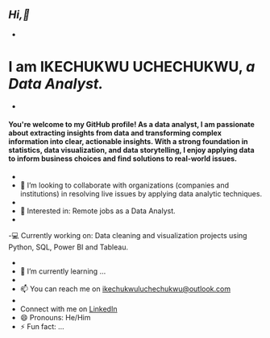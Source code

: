 ## *Hi,👋*
-
# I am IKECHUKWU UCHECHUKWU, **_a Data Analyst._**
-
#### You're welcome to my GitHub profile! As a data analyst, I am passionate about extracting insights from data and transforming complex information into clear, actionable insights. With a strong foundation in statistics, data visualization, and data storytelling, I enjoy applying data to inform business choices and find solutions to real-world issues.
-
- 💞️ I’m looking to collaborate with organizations (companies and institutions) in resolving live issues by applying data analytic techniques.
- 
- 👀 Interested in: Remote jobs as a Data Analyst.
- 
-💻 Currently working on: Data cleaning and visualization projects using Python, SQL, Power BI and Tableau.

-   
- 🌱 I’m currently learning ...
- 
- 📫 You can reach me on ikechukwuluchechukwu@outlook.com
-
- Connect with me on [LinkedIn](https://www.linkedin.com/in/ikechukwu-uchechukwu-420510332/)
- 😄 Pronouns: He/Him
- ⚡ Fun fact: ...
